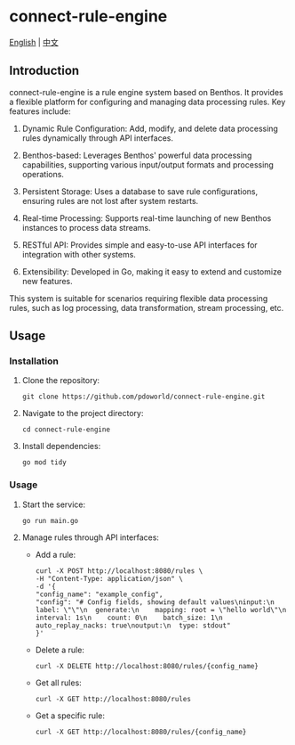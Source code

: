 # connect-rule-engine

[English](README.md) | [中文](README_zh.md)

## Introduction
connect-rule-engine is a rule engine system based on Benthos. It provides a flexible platform for configuring and managing data processing rules. Key features include:

1. Dynamic Rule Configuration: Add, modify, and delete data processing rules dynamically through API interfaces.

2. Benthos-based: Leverages Benthos' powerful data processing capabilities, supporting various input/output formats and processing operations.

3. Persistent Storage: Uses a database to save rule configurations, ensuring rules are not lost after system restarts.

4. Real-time Processing: Supports real-time launching of new Benthos instances to process data streams.

5. RESTful API: Provides simple and easy-to-use API interfaces for integration with other systems.

6. Extensibility: Developed in Go, making it easy to extend and customize new features.

This system is suitable for scenarios requiring flexible data processing rules, such as log processing, data transformation, stream processing, etc.

## Usage

### Installation

1. Clone the repository:
   ```
   git clone https://github.com/pdoworld/connect-rule-engine.git
   ```

2. Navigate to the project directory:
   ```
   cd connect-rule-engine
   ```

3. Install dependencies:
   ```
   go mod tidy
   ```

### Usage
1. Start the service:
   ```
   go run main.go
   ```

2. Manage rules through API interfaces:
   - Add a rule:
     ```
     curl -X POST http://localhost:8080/rules \
     -H "Content-Type: application/json" \
     -d '{
     "config_name": "example_config",
     "config": "# Config fields, showing default values\ninput:\n  label: \"\"\n  generate:\n    mapping: root = \"hello world\"\n    interval: 1s\n    count: 0\n    batch_size: 1\n    auto_replay_nacks: true\noutput:\n  type: stdout"
     }'
     ```

   - Delete a rule:
     ```
     curl -X DELETE http://localhost:8080/rules/{config_name}
     ```
     
   - Get all rules:
     ```
     curl -X GET http://localhost:8080/rules
     ```
   
   - Get a specific rule:
     ```
     curl -X GET http://localhost:8080/rules/{config_name}
     ```